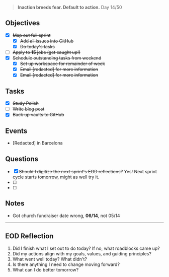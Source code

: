 > **Inaction breeds fear. Default to action.**
> Day 14/50
## Objectives
- [x] ~~Map out full sprint~~
	- [x] ~~Add all issues into GitHub~~
	- [x] ~~Do today's tasks~~
- [ ] ~~Apply to **15** jobs (get caught up!)~~
- [x] ~~Schedule outstanding tasks from weekend~~
	- [x] ~~Set up workspace for remainder of week~~
	- [x] ~~Email [redacted] for more information~~
	- [x] ~~Email [redacted] for more information~~
## Tasks
- [x] ~~Study Polish~~
- [ ] ~~Write blog post~~
- [x] ~~Back up vaults to GitHub~~
## Events
- [Redacted] in Barcelona
## Questions
- [x] ~~Should I digitize the next sprint's EOD reflections?~~
	Yes! Next sprint cycle starts tomorrow, might as well try it.
- [ ] 
- [ ] 
## Notes
- Got church fundraiser date wrong, **06/14**, not 05/14
---
## EOD Reflection
1. Did I finish what I set out to do today? If no, what roadblocks came up?
2. Did my actions align with my goals, values, and guiding principles?
3. What went well today? What didn't?
4. Is there anything I need to change moving forward?
5. What can I do better tomorrow?